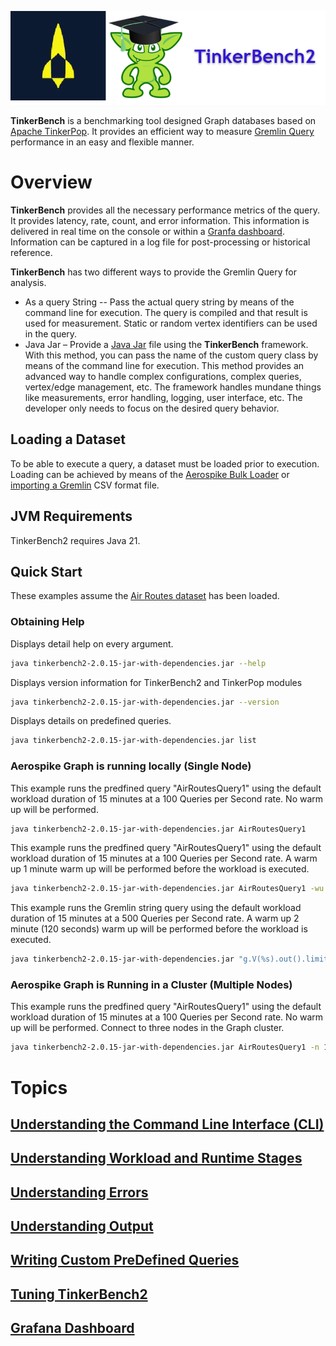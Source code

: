 ![A cartoon of a green alien with a black graduation cap AI-generated content may be incorrect.](docs/media/ASFremlinTB.png)

**TinkerBench** is a benchmarking tool designed Graph databases based on [Apache TinkerPop](https://tinkerpop.apache.org/). It provides an efficient way to measure [Gremlin Query](https://docs.janusgraph.org/getting-started/gremlin/) performance in an easy and flexible manner.

# Overview

**TinkerBench** provides all the necessary performance metrics of the query. It provides latency, rate, count, and error information. This information is delivered in real time on the console or within a [Granfa dashboard](https://grafana.com/grafana/dashboards/). Information can be captured in a log file for post-processing or historical reference.

**TinkerBench** has two different ways to provide the Gremlin Query for analysis.

- As a query String -- Pass the actual query string by means of the command line for execution. The query is compiled and that result is used for measurement. Static or random vertex identifiers can be used in the query.
- Java Jar – Provide a [Java Jar](https://docs.oracle.com/javase/8/docs/technotes/guides/jar/jarGuide.html) file using the **TinkerBench** framework. With this method, you can pass the name of the custom query class by means of the command line for execution. This method provides an advanced way to handle complex configurations, complex queries, vertex/edge management, etc. The framework handles mundane things like measurements, error handling, logging, user interface, etc. The developer only needs to focus on the desired query behavior.

## Loading a Dataset

To be able to execute a query, a dataset must be loaded prior to execution. Loading can be achieved by means of the [Aerospike Bulk Loader](https://aerospike.com/docs/graph/develop/data-loading/overview/) or [importing a Gremlin](https://contextualise.dev/topics/view/15/gremlin) CSV format file.

## JVM Requirements

TinkerBench2 requires Java 21.

## Quick Start

These examples assume the [Air Routes dataset](https://aws.amazon.com/blogs/database/let-me-graph-that-for-you-part-1-air-routes/) has been loaded.

### Obtaining Help

Displays detail help on every argument.

```bash
java tinkerbench2-2.0.15-jar-with-dependencies.jar --help
```

Displays version information for TinkerBench2 and TinkerPop modules

```bash
java tinkerbench2-2.0.15-jar-with-dependencies.jar --version
```

Displays details on predefined queries.

```bash
java tinkerbench2-2.0.15-jar-with-dependencies.jar list
```

### Aerospike Graph is running locally (Single Node)

This example runs the predfined query "AirRoutesQuery1" using the default workload duration of 15 minutes at a 100 Queries per Second rate. No warm up will be performed.

```bash
java tinkerbench2-2.0.15-jar-with-dependencies.jar AirRoutesQuery1
```

This example runs the predfined query "AirRoutesQuery1" using the default workload duration of 15 minutes at a 100 Queries per Second rate. A warm up 1 minute warm up will be performed before the workload is executed.

```bash
java tinkerbench2-2.0.15-jar-with-dependencies.jar AirRoutesQuery1 -wu 1M
```

This example runs the Gremlin string query using the default workload duration of 15 minutes at a 500 Queries per Second rate. A warm up 2 minute (120 seconds) warm up will be performed before the workload is executed.

```bash
java tinkerbench2-2.0.15-jar-with-dependencies.jar "g.V(%s).out().limit(5).path().by(values('code','city').fold()).toList()" -wu 120 -qps 500
```

### Aerospike Graph is Running in a Cluster (Multiple Nodes)

This example runs the predfined query "AirRoutesQuery1" using the default workload duration of 15 minutes at a 100 Queries per Second rate. No warm up will be performed. Connect to three nodes in the Graph cluster.

```bash
java tinkerbench2-2.0.15-jar-with-dependencies.jar AirRoutesQuery1 -n 10.0.0.1 -n 10.0.0.2 -n 10.0.0.3
```

# Topics

## [Understanding the Command Line Interface (CLI)](docs/uderstanding_command_line_interface.md)

## [Understanding Workload and Runtime Stages](docs/understanding_workload_and_runtime_stages.md)

## [Understanding Errors](docs/understanding_errors.md)

## [Understanding Output](docs/understanding_output.md)

## [Writing Custom PreDefined Queries](docs/writing_predefined_queries.md)

## [Tuning TinkerBench2](docs/tuning.md)

## [Grafana Dashboard](docs/grafana_dashboard.md)
